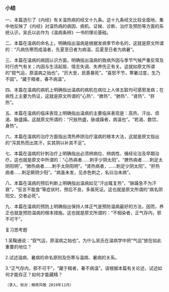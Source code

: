 ### 小结

一、本篇选引了《内经》有关温热病的经文十九条。这十九条经文比较全面地、集中地反映了《内经》对温热病的病因、病机、证候、诊断、治疗及预防等方面的系统认识，吴氏以此作为《温病条辨》一书的理论基础。

二、本篇在温病的命名上，明确指出温病是根据发病季节命名的，这就是原文所谓的：“凡病伤寒而成温者，先夏至日者为病温，后夏至日者为病暑“。

三、本篇在温病的病因认识方面，明确指出温病的致病外因与季节气候严重反常及时行疠气有关；内因与生活起居、情志失调、失养伤正有关。这就如原文所谓的“叙气运，原温病之始也”。“厉大至，民善暴死”。“喜怒不节，寒暑过度，生乃不固”。“藏于精者，春不病温”。

四、本篇在温病的病机上明确指出温病的病机在病位上人体五脏均可感邪发病；在病性上主要为热证，这就是原文所谓的“心热”、“脾热”、“肺热”、“肾热”、“肝热”。

五、本篇在温病的临床表现上明确指出温病的主要临床表现是：高热、汗出、烦渴、脉盛躁。这就原文所谓的：“尺肤热盛，脉或躁者，病温也”。“若渴、数饮、身热”。

六、本篇在温病的治疗方面指出清热养阴治疗温病的根本大法，这就是原文指出的“泻其热而出其汗，实其阴以补其不足”。

七、本篇在温病的针刺治疗上明确指出必须辨病位、辨病性、循经论治及早期治疗。这也就是原文中所谓的：“心热病者……刺手少阴太阳”。“脾热病者……刺足太阴阳明”。“肺热病者……刺手太阴阳明”。“肾热病者，……刺足少阴太阳”。“肝热病者……刺足厥阴少阳”。“病虽未发，见赤色刺之，名曰治未病”。

八、本篇在温病的预后判断上明确指出温病如见“汗出辄复热”，“脉躁急不为汗衰”，“狂言不能食”等症状时，预后不良，多属死证。这也就是原文所谓的“病名阴阳交，交者必死”。

九、本篇在温病的预防上明确指出保持人体正气是预防温病最好的方法，因而，养正也就是预防温病的根本措施。这也就是原文所谓的：“不相染者，正气存内，邪不可干”。

复习思考题

1.吴鞠通说：“叙气运，原温病之始也”。为什么吴氏在温病学中把“气运”放在如此重要的地位？

2.试述温病、暑病的命名原则及伤寒与温病、暑病的关系。

3.“正气存内，邪不可干”，“藏于精者，春不病温”。请根据本篇有关论述，试述如何才能存正？如何才能藏精？

```
（录入、校对：精修风敬 2019年11月）
```



 

 